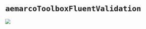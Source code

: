 # `aemarcoToolboxFluentValidation`

<a href=https://www.nuget.org/packages/aemarcoToolboxFluentValidation><img src="https://buildstats.info/nuget/aemarcoToolboxFluentValidation"></a><br/>
